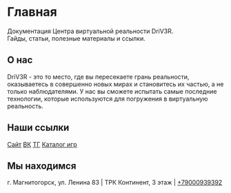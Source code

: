 # Главная

<!-- ![Driv3r Logo](images/driver_docs.png) <br> -->

Документация Центра виртуальной реальности DriV3R. <br>
Гайды, статьи, полезные материалы и ссылки.

## О нас

DriV3R - это то место, где вы пересекаете грань реальности, оказываетесь в совершенно новых мирах и становитесь их частью, а не только наблюдателями.
У нас вы сможете испытать самые последние технологии, которые используются для погружения в виртуальную реальность.

## Наши ссылки

[Сайт](https://mgnvr.ru/)
[ВК](https://vk.com/mgnvr)
[ТГ](https://t.me/+z1_HLSna-YVjZmJi)
[Каталог игр](https://mgnvr.ru/catalog)

## Мы находимся

г. Магнитогорск, ул. Ленина 83 | ТРК Континент, 3 этаж | [+79000939392](tel:+79000939392)
